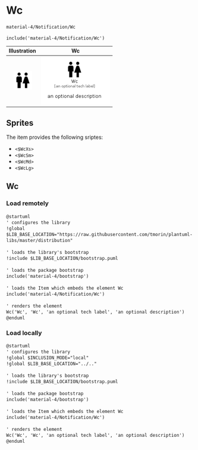 # Wc


```text
material-4/Notification/Wc
```

```text
include('material-4/Notification/Wc')
```



| Illustration | Wc |
| :---: | :---: |
| ![illustration for Illustration](../../material-4/Notification/Wc.png) | ![illustration for Wc](../../material-4/Notification/Wc.Local.png) |



## Sprites
The item provides the following sriptes:

- `<$WcXs>`
- `<$WcSm>`
- `<$WcMd>`
- `<$WcLg>`





## Wc

### Load remotely
```plantuml
@startuml
' configures the library
!global $LIB_BASE_LOCATION="https://raw.githubusercontent.com/tmorin/plantuml-libs/master/distribution"

' loads the library's bootstrap
!include $LIB_BASE_LOCATION/bootstrap.puml

' loads the package bootstrap
include('material-4/bootstrap')

' loads the Item which embeds the element Wc
include('material-4/Notification/Wc')

' renders the element
Wc('Wc', 'Wc', 'an optional tech label', 'an optional description')
@enduml
```

### Load locally
```plantuml
@startuml
' configures the library
!global $INCLUSION_MODE="local"
!global $LIB_BASE_LOCATION="../.."

' loads the library's bootstrap
!include $LIB_BASE_LOCATION/bootstrap.puml

' loads the package bootstrap
include('material-4/bootstrap')

' loads the Item which embeds the element Wc
include('material-4/Notification/Wc')

' renders the element
Wc('Wc', 'Wc', 'an optional tech label', 'an optional description')
@enduml
```

